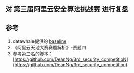 ## 对 第三届阿里云安全算法挑战赛 进行复盘  

## 参考  
1. datawhale提供的 [baseline](https://github.com/datawhalechina/competition-baseline/tree/master/competition/Tianchi-%E7%AC%AC%E4%B8%89%E5%B1%8A%E9%98%BF%E9%87%8C%E4%BA%91%E5%AE%89%E5%85%A8%E7%AE%97%E6%B3%95%E6%8C%91%E6%88%98%E8%B5%9B)
2. 《阿里云天池大赛赛题解析》-赛题四
3. 参考第三名的脚本： [https://github.com/DeanNg/3rd_security_competitioN](https://github.com/DeanNg/3rd_security_competition)
